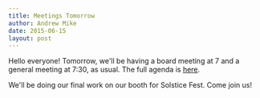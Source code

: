 ```yaml
---
title: Meetings Tomorrow
author: Andrew Mike
date: 2015-06-15
layout: post
---
```


Hello everyone! Tomorrow, we'll be having a board meeting at 7 and a general meeting at 7:30, as usual. The full agenda is [here](http://wiki.hacksburg.org/meetings:meeting_agenda_and_minutes_for_2015-06-16).

We'll be doing our final work on our booth for Solstice Fest. Come join us!
